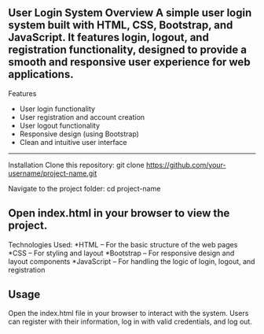 User Login System
Overview
A simple user login system built with HTML, CSS, Bootstrap, and JavaScript. It features login, logout, and registration functionality, designed to provide a smooth and responsive user experience for web applications.
-------------

Features
- User login functionality
- User registration and account creation
- User logout functionality
- Responsive design (using Bootstrap)
- Clean and intuitive user interface
------------

Installation
Clone this repository:
git clone https://github.com/your-username/project-name.git

Navigate to the project folder:
cd project-name

Open index.html in your browser to view the project.
---------

Technologies Used:
*HTML – For the basic structure of the web pages
*CSS – For styling and layout
*Bootstrap – For responsive design and layout components
*JavaScript – For handling the logic of login, logout, and registration

Usage
-----
Open the index.html file in your browser to interact with the system.
Users can register with their information, log in with valid credentials, and log out.
